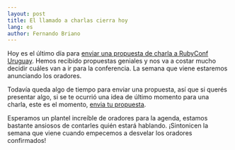 ```yaml
---
layout: post
title: El llamado a charlas cierra hoy
lang: es
author: Fernando Briano
---
```

Hoy es el último día para [enviar una propuesta de charla a RubyConf Uruguay](http://bit.ly/rubyconf-uy-2013-cfp). Hemos recibido propuestas geniales y nos va a costar mucho decidir cuáles van a ir para la conferencia. La semana que viene estaremos anunciando los oradores.

Todavía queda algo de tiempo para enviar una propuesta, así que si querés presentar algo, si se te ocurrió una idea de último momento para una charla, este es el momento, [envia tu propuesta](http://bit.ly/rubyconf-uy-2013-cfp).

Esperamos un plantel increíble de oradores para la agenda, estamos bastante ansiosos de contarles quién estará hablando. ¡Sintonicen la semana que viene cuando empecemos a desvelar los oradores confirmados!
